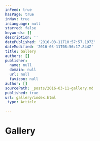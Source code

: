 ```yaml
---
inFeed: true
hasPage: true
inNav: true
inLanguage: null
starred: false
keywords: []
description: ''
datePublished: '2016-03-11T10:57:57.197Z'
dateModified: '2016-03-11T08:56:17.844Z'
title: Gallery
authors: []
publisher:
  name: null
  domain: null
  url: null
  favicon: null
author: []
sourcePath: _posts/2016-03-11-gallery.md
published: true
url: gallery/index.html
_type: Article

---
```

# Gallery